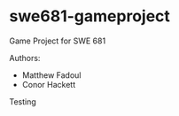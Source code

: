 swe681-gameproject
==================

Game Project for SWE 681

Authors:
* Matthew Fadoul
* Conor Hackett

Testing

